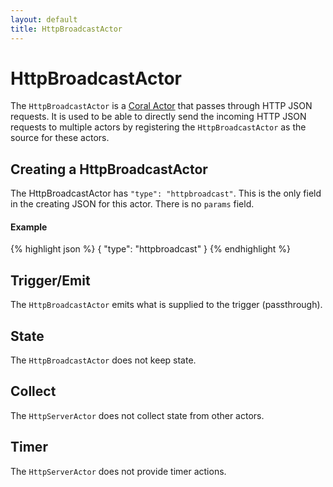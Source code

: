 ```yaml
---
layout: default
title: HttpBroadcastActor
---
```

<!--
   Licensed to the Apache Software Foundation (ASF) under one or more
   contributor license agreements.  See the NOTICE file distributed with
   this work for additional information regarding copyright ownership.
   The ASF licenses this file to You under the Apache License, Version 2.0
   (the "License"); you may not use this file except in compliance with
   the License.  You may obtain a copy of the License at

       http://www.apache.org/licenses/LICENSE-2.0

   Unless required by applicable law or agreed to in writing, software
   distributed under the License is distributed on an "AS IS" BASIS,
   WITHOUT WARRANTIES OR CONDITIONS OF ANY KIND, either express or implied.
   See the License for the specific language governing permissions and
   limitations under the License.
-->

# HttpBroadcastActor
The `HttpBroadcastActor` is a [Coral Actor](/actors/overview/) that passes through HTTP JSON requests. It is used to be able to directly send the incoming HTTP JSON requests to multiple actors by registering the `HttpBroadcastActor` as the source for these actors.

## Creating a HttpBroadcastActor
The HttpBroadcastActor has `"type": "httpbroadcast"`. This is the only field in the creating JSON for this actor. There is no `params` field.

#### Example
{% highlight json %}
{
  "type": "httpbroadcast"
}
{% endhighlight %}

## Trigger/Emit
The `HttpBroadcastActor` emits what is supplied to the trigger (passthrough).

## State
The `HttpBroadcastActor` does not keep state.

## Collect
The `HttpServerActor` does not collect state from other actors.

## Timer
The `HttpServerActor` does not provide timer actions.